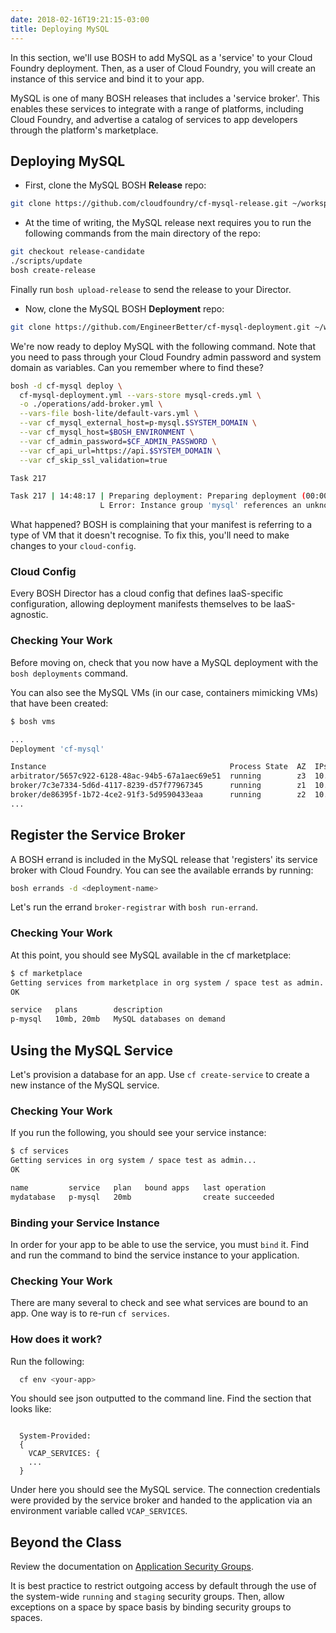 ```yaml
---
date: 2018-02-16T19:21:15-03:00
title: Deploying MySQL
---
```


In this section, we'll use BOSH to add MySQL as a 'service' to your Cloud Foundry deployment. Then, as a user of Cloud Foundry, you will create an instance of this service and bind it to your app.

MySQL is one of many BOSH releases that includes a 'service broker'. This enables these services to integrate with a range of platforms, including Cloud Foundry, and advertise a catalog of services to app developers through the platform's marketplace.

## Deploying MySQL

* First, clone the MySQL BOSH **Release** repo:

```sh
git clone https://github.com/cloudfoundry/cf-mysql-release.git ~/workspace/cf-mysql-release
```

* At the time of writing, the MySQL release next requires you to run the following commands from the main directory of the repo:

```sh
git checkout release-candidate
./scripts/update
bosh create-release
```

Finally run `bosh upload-release` to send the release to your Director.

* Now, clone the MySQL BOSH **Deployment** repo:

```sh
git clone https://github.com/EngineerBetter/cf-mysql-deployment.git ~/workspace/cf-mysql-deployment
```

We're now ready to deploy MySQL with the following command. Note that you need to pass through your Cloud Foundry admin password and system domain as variables. Can you remember where to find these?

```sh
bosh -d cf-mysql deploy \
  cf-mysql-deployment.yml --vars-store mysql-creds.yml \
  -o ./operations/add-broker.yml \
  --vars-file bosh-lite/default-vars.yml \
  --var cf_mysql_external_host=p-mysql.$SYSTEM_DOMAIN \
  --var cf_mysql_host=$BOSH_ENVIRONMENT \
  --var cf_admin_password=$CF_ADMIN_PASSWORD \
  --var cf_api_url=https://api.$SYSTEM_DOMAIN \
  --var cf_skip_ssl_validation=true
```

```sh
Task 217

Task 217 | 14:48:17 | Preparing deployment: Preparing deployment (00:00:00)
                    L Error: Instance group 'mysql' references an unknown vm type 'massive'
```

What happened? BOSH is complaining that your manifest is referring to a type of VM that it doesn't recognise. To fix this, you'll need to make changes to your `cloud-config`.

### Cloud Config

Every BOSH Director has a cloud config that defines IaaS-specific configuration, allowing deployment manifests themselves to be IaaS-agnostic.

### Checking Your Work

Before moving on, check that you now have a MySQL deployment with the `bosh deployments` command.

You can also see the MySQL VMs (in our case, containers mimicking VMs) that have been created:

```sh
$ bosh vms

...
Deployment 'cf-mysql'

Instance                                         Process State  AZ  IPs           VM CID                                VM Type  Active
arbitrator/5657c922-6128-48ac-94b5-67a1aec69e51  running        z3  10.244.0.144  d0e6eda5-8a04-4ede-614e-c49be6fafa7f  default  false
broker/7c3e7334-5d6d-4117-8239-d57f77967345      running        z1  10.244.0.147  008f6980-c47a-4853-69b4-f268be089eb6  default  false
broker/de86395f-1b72-4ce2-91f3-5d9590433eaa      running        z2  10.244.0.148  362e5ad6-8911-4d75-48eb-0b800cc1d859  default  false
...
```

## Register the Service Broker

A BOSH errand is included in the MySQL release that 'registers' its service broker with Cloud Foundry. You can see the available errands by running:

```sh
bosh errands -d <deployment-name>
```

Let's run the errand `broker-registrar` with `bosh run-errand`.

### Checking Your Work

At this point, you should see MySQL available in the cf marketplace:

```sh
$ cf marketplace
Getting services from marketplace in org system / space test as admin...
OK

service   plans        description
p-mysql   10mb, 20mb   MySQL databases on demand
```

## Using the MySQL Service

Let's provision a database for an app. Use `cf create-service` to create a new instance of the MySQL service.

### Checking Your Work

If you run the following, you should see your service instance:

```sh
$ cf services
Getting services in org system / space test as admin...
OK

name         service   plan   bound apps   last operation
mydatabase   p-mysql   20mb                create succeeded
```

### Binding your Service Instance

In order for your app to be able to use the service, you must `bind` it.  Find and run the command to bind the service instance to your application.

### Checking Your Work

There are many several to check and see what services are bound to an app.  One way is to re-run `cf services`.

### How does it work?

Run the following:

```sh
  cf env <your-app>
```

You should see json outputted to the command line.  Find the section that looks like:

```

  System-Provided:
  {
    VCAP_SERVICES: {
    ...
  }
```

Under here you should see the MySQL service.  The connection credentials were provided by the service broker and handed to the application via an environment variable called `VCAP_SERVICES`.

## Beyond the Class

Review the documentation on [Application Security Groups](https://docs.pivotal.io/pivotalcf/adminguide/app-sec-groups.html).

It is best practice to restrict outgoing access by default through the use of the system-wide `running` and `staging` security groups.  Then, allow exceptions on a space by space basis by binding security groups to spaces.
